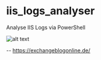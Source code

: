 # iis_logs_analyser
Analyse IIS Logs via PowerShell

![alt text](https://exchangeblogonline.de/wp-content/uploads/2020/05/iislogs.png)


--
https://exchangeblogonline.de/
